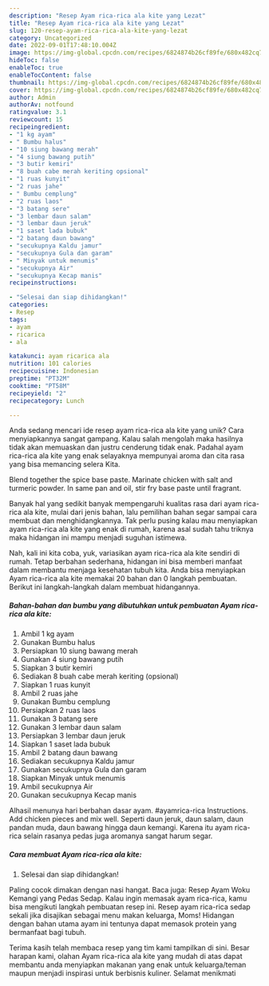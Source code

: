 ```yaml
---
description: "Resep Ayam rica-rica ala kite yang Lezat"
title: "Resep Ayam rica-rica ala kite yang Lezat"
slug: 120-resep-ayam-rica-rica-ala-kite-yang-lezat
category: Uncategorized
date: 2022-09-01T17:48:10.004Z
image: https://img-global.cpcdn.com/recipes/6824874b26cf89fe/680x482cq70/ayam-rica-rica-ala-kite-foto-resep-utama.jpg
hideToc: false
enableToc: true
enableTocContent: false
thumbnail: https://img-global.cpcdn.com/recipes/6824874b26cf89fe/680x482cq70/ayam-rica-rica-ala-kite-foto-resep-utama.jpg
cover: https://img-global.cpcdn.com/recipes/6824874b26cf89fe/680x482cq70/ayam-rica-rica-ala-kite-foto-resep-utama.jpg
author: Admin
authorAv: notfound
ratingvalue: 3.1
reviewcount: 15
recipeingredient:
- "1 kg ayam"
- " Bumbu halus"
- "10 siung bawang merah"
- "4 siung bawang putih"
- "3 butir kemiri"
- "8 buah cabe merah keriting opsional"
- "1 ruas kunyit"
- "2 ruas jahe"
- " Bumbu cemplung"
- "2 ruas laos"
- "3 batang sere"
- "3 lembar daun salam"
- "3 lembar daun jeruk"
- "1 saset lada bubuk"
- "2 batang daun bawang"
- "secukupnya Kaldu jamur"
- "secukupnya Gula dan garam"
- " Minyak untuk menumis"
- "secukupnya Air"
- "secukupnya Kecap manis"
recipeinstructions:

- "Selesai dan siap dihidangkan!"
categories:
- Resep
tags:
- ayam
- ricarica
- ala

katakunci: ayam ricarica ala 
nutrition: 101 calories
recipecuisine: Indonesian
preptime: "PT32M"
cooktime: "PT58M"
recipeyield: "2"
recipecategory: Lunch

---
```





Anda sedang mencari ide resep ayam rica-rica ala kite yang unik? Cara menyiapkannya sangat gampang. Kalau salah mengolah maka hasilnya tidak akan memuaskan dan justru cenderung tidak enak. Padahal ayam rica-rica ala kite yang enak selayaknya mempunyai aroma dan cita rasa yang bisa memancing selera Kita.





Blend together the spice base paste. Marinate chicken with salt and turmeric powder. In same pan and oil, stir fry base paste until fragrant.

Banyak hal yang sedikit banyak mempengaruhi kualitas rasa dari ayam rica-rica ala kite, mulai dari jenis bahan, lalu pemilihan bahan segar sampai cara membuat dan menghidangkannya. Tak perlu pusing kalau mau menyiapkan ayam rica-rica ala kite yang enak di rumah, karena asal sudah tahu triknya maka hidangan ini mampu menjadi suguhan istimewa.






Nah, kali ini kita coba, yuk, variasikan ayam rica-rica ala kite sendiri di rumah. Tetap berbahan sederhana, hidangan ini bisa memberi manfaat dalam membantu menjaga kesehatan tubuh kita. Anda bisa menyiapkan Ayam rica-rica ala kite memakai 20 bahan dan 0 langkah pembuatan. Berikut ini langkah-langkah dalam membuat hidangannya.

<!--inarticleads1-->

##### Bahan-bahan dan bumbu yang dibutuhkan untuk pembuatan Ayam rica-rica ala kite:

1. Ambil 1 kg ayam
1. Gunakan  Bumbu halus
1. Persiapkan 10 siung bawang merah
1. Gunakan 4 siung bawang putih
1. Siapkan 3 butir kemiri
1. Sediakan 8 buah cabe merah keriting (opsional)
1. Siapkan 1 ruas kunyit
1. Ambil 2 ruas jahe
1. Gunakan  Bumbu cemplung
1. Persiapkan 2 ruas laos
1. Gunakan 3 batang sere
1. Gunakan 3 lembar daun salam
1. Persiapkan 3 lembar daun jeruk
1. Siapkan 1 saset lada bubuk
1. Ambil 2 batang daun bawang
1. Sediakan secukupnya Kaldu jamur
1. Gunakan secukupnya Gula dan garam
1. Siapkan  Minyak untuk menumis
1. Ambil secukupnya Air
1. Gunakan secukupnya Kecap manis


Alhasil menunya hari berbahan dasar ayam. #ayamrica-rica Instructions. Add chicken pieces and mix well. Seperti daun jeruk, daun salam, daun pandan muda, daun bawang hingga daun kemangi. Karena itu ayam rica-rica selain rasanya pedas juga aromanya sangat harum segar. 

<!--inarticleads2-->

##### Cara membuat Ayam rica-rica ala kite:


1. Selesai dan siap dihidangkan!

Paling cocok dimakan dengan nasi hangat. Baca juga: Resep Ayam Woku Kemangi yang Pedas Sedap. Kalau ingin memasak ayam rica-rica, kamu bisa mengikuti langkah pembuatan resep ini. Resep ayam rica-rica sedap sekali jika disajikan sebagai menu makan keluarga, Moms! Hidangan dengan bahan utama ayam ini tentunya dapat memasok protein yang bermanfaat bagi tubuh. 

Terima kasih telah membaca resep yang tim kami tampilkan di sini. Besar harapan kami, olahan Ayam rica-rica ala kite yang mudah di atas dapat membantu anda menyiapkan makanan yang enak untuk keluarga/teman maupun menjadi inspirasi untuk berbisnis kuliner. Selamat menikmati
